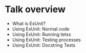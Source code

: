 # Talk overview

* What is ExUnit?
* Using ExUnit: Normal code
* Using ExUnit: Running tetss
* Using ExUnit: Testing processes
* Using ExUnit: Docstring Tests